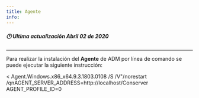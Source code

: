```yaml
---
title: Agente
info:
---
```

##### 🕐 Ultima actualización Abril 02 de 2020
---


Para realizar la instalación del **Agente** de ADM por línea de comando se puede ejecutar la siguiente instrucción:


< Agent.Windows.x86_x64.9.3.1803.0108 /S /V"/norestart /qnAGENT_SERVER_ADDRESS=http://localhost/Conserver AGENT_PROFILE_ID=0 
>
